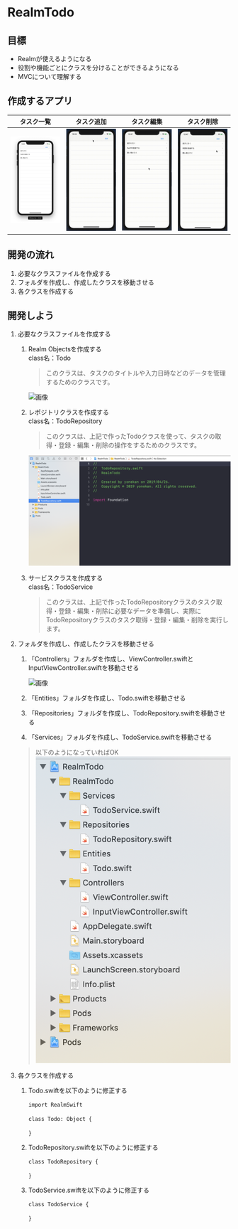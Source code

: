 # RealmTodo

## 目標
- Realmが使えるようになる
- 役割や機能ごとにクラスを分けることができるようになる
- MVCについて理解する

## 作成するアプリ  
|タスク一覧|タスク追加|タスク編集|タスク削除|
|---|---|---|---|
|<img src="./img/RealmTodoList.png" width="300px">|<img src="./img/RealmTodoAdd.gif" width="300px">|<img src="./img/RealmTodoEdit.gif" width="300px">|<img src="./img/RealmTodoDelete.gif" width="300px">|

## 開発の流れ

1. 必要なクラスファイルを作成する
2. フォルダを作成し、作成したクラスを移動させる
3. 各クラスを作成する

## 開発しよう
1. 必要なクラスファイルを作成する

	1. Realm Objectsを作成する  
	class名：Todo

		> このクラスは、タスクのタイトルや入力日時などのデータを管理するためのクラスです。

		![画像](./img/create_tidi_object.gif)

	2. レポジトリクラスを作成する  
	class名：TodoRepository

		> このクラスは、上記で作ったTodoクラスを使って、タスクの取得・登録・編集・削除の操作をするためのクラスです。

		![画像](./img/create_repository.png)
		
	3. サービスクラスを作成する  
	class名：TodoService

		> このクラスは、上記で作ったTodoRepositoryクラスのタスク取得・登録・編集・削除に必要なデータを準備し、実際にTodoRepositoryクラスのタスク取得・登録・編集・削除を実行します。

2. フォルダを作成し、作成したクラスを移動させる

	1. 「Controllers」フォルダを作成し、ViewController.swiftとInputViewController.swiftを移動させる

		![画像](./img/create_controllers_folder.gif)

	2. 「Entities」フォルダを作成し、Todo.swiftを移動させる
	3. 「Repositories」フォルダを作成し、TodoRepository.swiftを移動させる
	4. 「Services」フォルダを作成し、TodoService.swiftを移動させる

	> 以下のようになっていればOK  
	> ![画像](./img/folder_.png)

3. 各クラスを作成する

	1. Todo.swiftを以下のように修正する

		```
		import RealmSwift

		class Todo: Object {
			
		}
		```

	2. TodoRepository.swiftを以下のように修正する

		```
		class TodoRepository {
			
		}
		```

	3. TodoService.swiftを以下のように修正する

		```
		class TodoService {
			
		}
		```